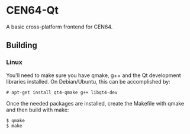 # CEN64-Qt

A basic cross-platform frontend for CEN64.

## Building

### Linux

You'll need to make sure you have qmake, g++ and the Qt development libraries installed. On Debian/Ubuntu, this can be accomplished by:

```
# apt-get install qt4-qmake g++ libqt4-dev
```

Once the needed packages are installed, create the Makefile with qmake and then build with make:

```
$ qmake
$ make
```